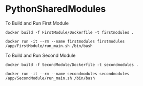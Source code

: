 # PythonSharedModules

To Build and Run First Module
```commandline
docker build -f FirstModule/Dockerfile -t firstmodules .

docker run -it --rm --name firstmodules firstmodules /app/FirstModule/run_main.sh /bin/bash
```

To Build and Run Second Module
```commandline
docker build -f SecondModule/Dockerfile -t secondmodules .

docker run -it --rm --name secondmodules secondmodules /app/SecondModule/run_main.sh /bin/bash
```
